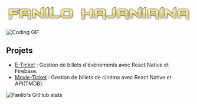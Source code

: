 
![Bonjour, je suis Fanilo Hajaniaina!](https://github.com/FaniloHajaniaina/FaniloHajaniaina/blob/main/Nilo.png)

![Coding GIF](https://media.giphy.com/media/26u4nJPf0JtQPdStq/giphy.gif)

## Projets

- [E-Ticket](https://github.com/FaniloHajaniaina/E-Ticket) : Gestion de billets d'événements avec React Native et Firebase.
- [Movie-Ticket](https://github.com/FaniloHajaniaina/Movie-Ticket) : Gestion de billets de cinéma avec React Native et API(TMDB).

![Fanilo's GitHub stats](https://github-readme-stats.vercel.app/api?username=FaniloHajaniaina&show_icons=true&theme=radical)


<!--
**FaniloHajaniaina/FaniloHajaniaina** is a ✨ _special_ ✨ repository because its `README.md` (this file) appears on your GitHub profile.

Here are some ideas to get you started:

- 🔭 I’m currently working on ...
- 🌱 I’m currently learning ...
- 👯 I’m looking to collaborate on ...
- 🤔 I’m looking for help with ...
- 💬 Ask me about ...
- 📫 How to reach me: ...
- 😄 Pronouns: ...
- ⚡ Fun fact: ...
-->
